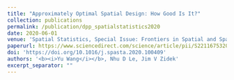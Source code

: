 ```yaml
---
title: "Approximately Optimal Spatial Design: How Good Is It?"
collection: publications
permalink: /publication/dpp_spatialstatistics2020
date: 2020-06-01
venue: 'Spatial Statistics, Special Issue: Frontiers in Spatial and Spatio-temporal Research'
paperurl: https://www.sciencedirect.com/science/article/pii/S2211675320300038
doi: 'https://doi.org/10.1016/j.spasta.2020.100409'
authors: '<b><i>Yu Wang</i></b>, Nhu D Le, Jim V Zidek'
excerpt_separator: ""
---
```


